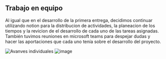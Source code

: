 ## Trabajo en equipo
Al igual que en el desarrollo de la primera entrega, decidimos continuar utilizando notion para la distribucion de actividades, la planeacion de los tiempos y la revicion de el desarrollo de cada uno de las tareas asignadas. También tuvimos reuniones en microsoft teams para despejar dudas y hacer las aportaciones que cada uno tenía sobre el desarrollo del proyecto.

<img src="" title=" Avanves individuales" /></a>
![image](https://user-images.githubusercontent.com/90399267/142078482-2d80298e-eddc-4d60-b220-462ac69de41c.png)

